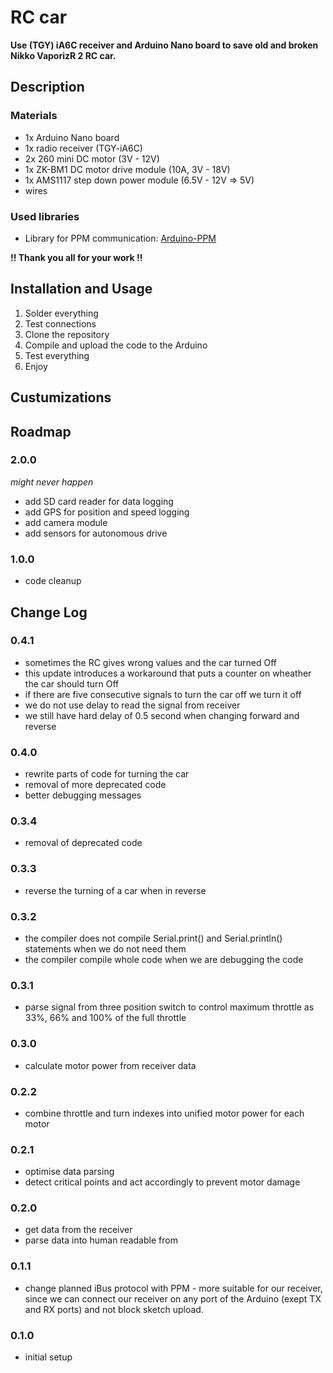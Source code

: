 # RC car
**Use (TGY) iA6C receiver and Arduino Nano board to save old and broken Nikko VaporizR 2 RC car.**

## Description

### Materials
- 1x Arduino Nano board
- 1x radio receiver (TGY-iA6C)
- 2x 260 mini DC motor (3V - 12V)
- 1x ZK-BM1 DC motor drive module (10A, 3V - 18V)
- 1x  AMS1117 step down power module (6.5V - 12V => 5V)
- wires

### Used libraries
- Library for PPM communication: [Arduino-PPM](https://github.com/Lynxmotion/Arduino-PPM)

**!! Thank you all for your work !!**

## Installation and Usage
1. Solder everything
2. Test connections
3. Clone the repository
4. Compile and upload the code to the Arduino
5. Test everything
6. Enjoy

## Custumizations

## Roadmap
### 2.0.0
*might never happen*
- add SD card reader for data logging
- add GPS for position and speed logging
- add camera module
- add sensors for autonomous drive

### 1.0.0
- code cleanup

## Change Log
### 0.4.1
- sometimes the RC gives wrong values and the car turned Off
- this update introduces a workaround that puts a counter on wheather the car should turn Off
- if there are five consecutive signals to turn the car off we turn it off
- we do not use delay to read the signal from receiver
- we still have hard delay of 0.5 second when changing forward and reverse

### 0.4.0
- rewrite parts of code for turning the car
- removal of more deprecated code
- better debugging messages

### 0.3.4
- removal of deprecated code

### 0.3.3
- reverse the turning of a car when in reverse

### 0.3.2
- the compiler does not compile Serial.print() and Serial.println() statements when we do not need them
- the compiler compile whole code when we are debugging the code

### 0.3.1
- parse signal from three position switch to control maximum throttle as 33%, 66% and 100% of the full throttle

### 0.3.0
- calculate motor power from receiver data

### 0.2.2
- combine throttle and turn indexes into unified motor power for each motor

### 0.2.1
- optimise data parsing
- detect critical points and act accordingly to prevent motor damage

### 0.2.0
- get data from the receiver
- parse data into human readable from

### 0.1.1
- change planned iBus protocol with PPM - more suitable for our receiver, since we
  can connect our receiver on any port of the Arduino (exept TX and RX ports) and
  not block sketch upload.

### 0.1.0
- initial setup
